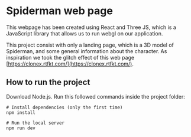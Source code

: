 # Spiderman web page

This webpage has been created using React and Three JS, which is a JavaScript library that allows us to run webgl on our application.

This project consist with only a landing page, which is a 3D model of Spiderman, and some general information about the character. As inspiration we took the glitch effect of this web page [https://clonex.rtfkt.com/](https://clonex.rtfkt.com/).



## How to run the project

Download Node.js. Run this followed commands inside the project folder:

```
# Install dependencies (only the first time)
npm install

# Run the local server
npm run dev

```